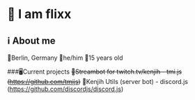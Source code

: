 # 👋 I am flixx

## ℹ️ About me
📍Berlin, Germany
👦he/him
🔞15 years old

###🖥️Current projects
~~💜Streambot for twitch.tv/kenjih - tmi.js (https://github.com/tmijs)~~
💙Kenjih Utils (server bot) - discord.js (https://github.com/discordjs/discord.js)
